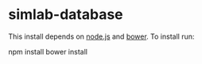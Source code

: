 simlab-database
===============
This install depends on [node.js](http://nodejs.org) and [bower](http://bower.io).  To install run:

  npm install
  bower install
